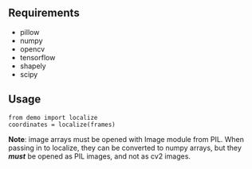 ## Requirements

- pillow
- numpy
- opencv
- tensorflow
- shapely
- scipy

## Usage

`from demo import localize`  
`coordinates = localize(frames)`

**Note**: image arrays must be opened with Image module from PIL. 
When passing in to localize, they can be converted to numpy arrays, but they ***must*** be opened as PIL images, and not as cv2 images.
